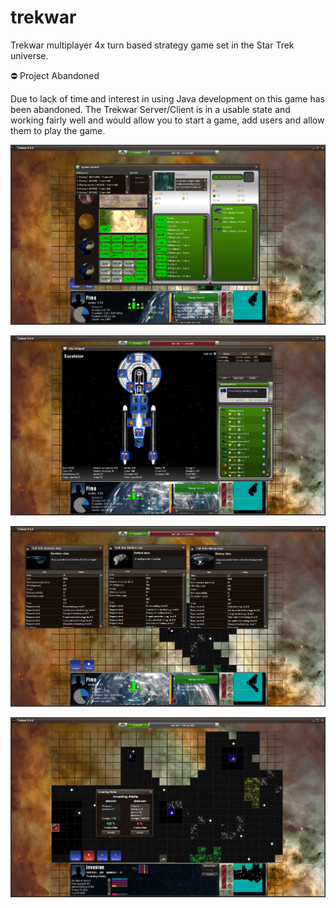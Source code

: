 trekwar
=======

Trekwar multiplayer 4x turn based strategy game set in the Star Trek universe.

:no_entry: Project Abandoned

Due to lack of time and interest in using Java development on this game has been abandoned.  The Trekwar Server/Client is in a usable state and working fairly well and would allow you to start a game, add users and allow them to play the game.

![System control view](screenshots/system.jpg)

![Ship designer view](screenshots/shipdesigner.jpg)

![Hull Info view](screenshots/hullinfo.jpg)

![Invasion view](screenshots/attack.jpg)
